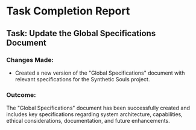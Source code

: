 # Task Completion Report

## Task: Update the Global Specifications Document

### Changes Made:
- Created a new version of the "Global Specifications" document with relevant specifications for the Synthetic Souls project.

### Outcome:
The "Global Specifications" document has been successfully created and includes key specifications regarding system architecture, capabilities, ethical considerations, documentation, and future enhancements.
